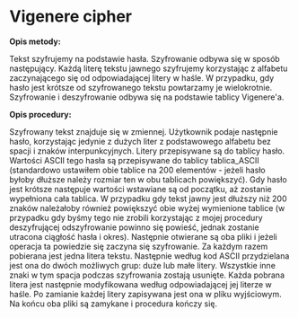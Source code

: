 # Vigenere cipher

__Opis metody:__

Tekst szyfrujemy na podstawie hasła. Szyfrowanie odbywa się w sposób następujący. Każdą literę tekstu jawnego szyfrujemy korzystając z alfabetu zaczynającego się od odpowiadającej litery w haśle. W przypadku, gdy hasło jest krótsze od szyfrowanego tekstu powtarzamy je wielokrotnie.
Szyfrowanie i deszyfrowanie odbywa się na podstawie tablicy Vigenere'a.

__Opis procedury:__ 

Szyfrowany tekst znajduje się w zmiennej. Użytkownik podaje następnie hasło, korzystając jedynie z dużych liter z podstawowego alfabetu bez spacji i znaków interpunkcyjnych. Litery przepisywane są do tablicy hasło. Wartości ASCII tego hasła są przepisywane do tablicy tablica_ASCII (standardowo ustawiłem obie tablice na 200 elementów - jeżeli hasło byłoby dłuższe należy rozmiar ten w obu tablicach powiększyć). Gdy hasło jest krótsze następuje wartości wstawiane są od początku, aż zostanie wypełniona cała tablica. W przypadku gdy tekst jawny jest dłuższy niż 200 znaków należałoby również powiększyć obie wyżej wymienione tablice (w przypadku gdy byśmy tego nie zrobili korzystając z mojej procedury deszyfrującej odszyfrowanie powinno się powieść, jednak zostanie utracona ciągłość hasła i okres). Następnie otwierane są oba pliki i jeżeli operacja ta powiedzie się zaczyna się szyfrowanie. Za każdym razem pobierana jest jedna litera tekstu. Następnie według kod ASCII przydzielana jest ona do dwóch możliwych grup: duże lub małe litery. Wszystkie inne znaki w tym spacja podczas szyfrowania zostają usunięte. Każda pobrana litera jest następnie modyfikowana według odpowiadającej jej literze w haśle. Po zamianie każdej litery zapisywana jest ona w pliku wyjściowym. Na końcu oba pliki są zamykane i procedura kończy się.